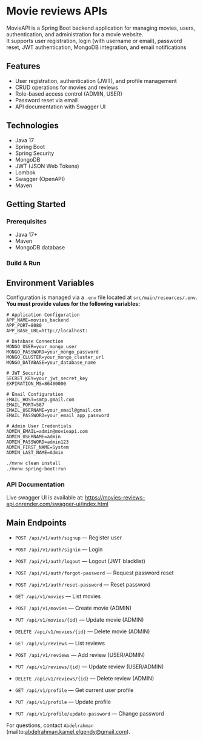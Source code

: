 # Movie reviews APIs

MovieAPI is a Spring Boot backend application for managing movies, users, authentication, and administration for a movie website.  
It supports user registration, login (with username or email), password reset, JWT authentication, MongoDB integration, and email notifications


## Features

- User registration, authentication (JWT), and profile management
- CRUD operations for movies and reviews
- Role-based access control (ADMIN, USER)
- Password reset via email
- API documentation with Swagger UI

## Technologies

- Java 17
- Spring Boot
- Spring Security
- MongoDB
- JWT (JSON Web Tokens)
- Lombok
- Swagger (OpenAPI)
- Maven

## Getting Started

### Prerequisites

- Java 17+
- Maven
- MongoDB database

### Build & Run

## Environment Variables

Configuration is managed via a `.env` file located at `src/main/resources/.env`.  
**You must provide values for the following variables:**

```properties
# Application Configuration
APP_NAME=movies_backend
APP_PORT=8080
APP_BASE_URL=http://localhost:

# Database Connection
MONGO_USER=your_mongo_user
MONGO_PASSWORD=your_mongo_password
MONGO_CLUSTER=your_mongo_cluster_url
MONGO_DATABASE=your_database_name

# JWT Security
SECRET_KEY=your_jwt_secret_key
EXPIRATION_MS=86400000

# Email Configuration
EMAIL_HOST=smtp.gmail.com
EMAIL_PORT=587
EMAIL_USERNAME=your_email@gmail.com
EMAIL_PASSWORD=your_email_app_password

# Admin User Credentials
ADMIN_EMAIL=admin@movieapi.com
ADMIN_USERNAME=admin
ADMIN_PASSWORD=admin123
ADMIN_FIRST_NAME=System
ADMIN_LAST_NAME=Admin
```

```sh
./mvnw clean install
./mvnw spring-boot:run
```

### API Documentation

Live swagger UI is available at: https://movies-reviews-api.onrender.com/swagger-ui/index.html

## Main Endpoints

- `POST /api/v1/auth/signup` — Register user
- `POST /api/v1/auth/signin` — Login
- `POST /api/v1/auth/logout` — Logout (JWT blacklist)
- `POST /api/v1/auth/forgot-password` — Request password reset
- `POST /api/v1/auth/reset-password` — Reset password

- `GET /api/v1/movies` — List movies
- `POST /api/v1/movies` — Create movie (ADMIN)
- `PUT /api/v1/movies/{id}` — Update movie (ADMIN)
- `DELETE /api/v1/movies/{id}` — Delete movie (ADMIN)

- `GET /api/v1/reviews` — List reviews
- `POST /api/v1/reviews` — Add review (USER/ADMIN)
- `PUT /api/v1/reviews/{id}` — Update review (USER/ADMIN)
- `DELETE /api/v1/reviews/{id}` — Delete review (ADMIN)

- `GET /api/v1/profile` — Get current user profile
- `PUT /api/v1/profile` — Update profile
- `PUT /api/v1/profile/update-password` — Change password

For questions, contact `Abdelrahman` (mailto:abdelrahman.kamel.elgendy@gmail.com).
